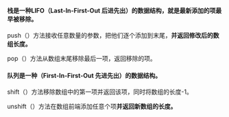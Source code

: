 #### 栈是一种LIFO（Last-In-First-Out 后进先出）的数据结构，就是最新添加的项最早被移除。

push（）方法接收任意数量的参数，把他们逐个添加到末尾，**并返回修改后的数组长度。**

pop（）方法从数组末尾移除最后一项，返回移除的项。



#### 队列是一种（First-In-First-Out 先进先出）的数据结构。

shift（）方法移除数组中的第一项并返回该项，同时将数组的长度-1。

unshift（）方法在数组前端添加任意个项**并返回新数组的长度。**

